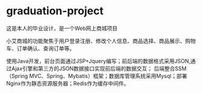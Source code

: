 # graduation-project
这是本人的毕业设计，是一个Web网上商城项目


小艾商城的功能聚焦于用户登录注册、修改个人信息、商品选择、商品展示、购物车、订单确认、查询订单等。

使用Java开发，前台页面通过JSP+Jquery编写；前后端的数据格式采用JSON,通过Ajax引擎和第三方的JSON数据接口实现前后端的数据交互；
后端整合SSM（Spring MVC、Spring、Mybatis）框架；数据库管理系统采用Mysql；部署Nginx作为静态资源服务器；Redis作为缓存中间件。
